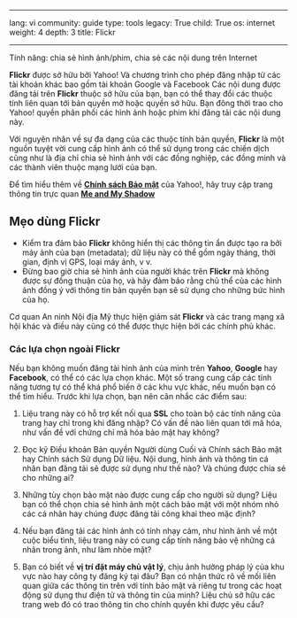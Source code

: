 

---

lang: vi
community: guide
type: tools
legacy: True
child: True
os: internet
weight: 4
depth: 3
title: Flickr

---

Tính năng: chia sẻ hình ảnh/phim, chia sẻ các nội dung trên Internet

**Flickr** được sở hữu bởi Yahoo! Và chương trình cho phép đăng nhập từ các tài khoản khác bao gồm tài khoản Google và Facebook
Các nội dung được đăng tải trên **Flickr** thuộc sở hữu của bạn, bạn có thể thay đổi các thuộc tính liên quan tới bản quyền mở hoặc quyền sở hữu. Bạn đông thời trao cho Yahoo! quyền phân phối các hình ảnh hoặc phim khi đăng tải các nội dung này.

Với nguyên nhân về sự đa dạng của các thuộc tính bản quyền, **Flickr** là một nguồn tuyệt vời cung cấp hình ảnh  có thể sử dụng trong các chiến dịch cũng như là địa chỉ chia sẻ hình ảnh với các đồng nghiệp, các đồng minh và các thành viên thuộc mạng lưới của bạn. 

Để tìm hiểu thêm về [**Chính sách Bảo mật**]( http://privacy.yahoo.com) của Yahoo!, hãy truy cập trang thông tin trực quan [**Me and My Shadow**](https://www.myshadow.org/yahoo-collection)

## Mẹo dùng Flickr ##

- Kiểm tra đảm bảo **Flickr** không hiển thị các thông tin ẩn được tạo ra bởi máy ảnh của bạn (metadata); dữ liệu này có thể gồm ngày tháng, thời gian, định vị GPS, loại máy ảnh, v v.
- Đừng bao giờ chia sẻ hình ảnh của người khác trên **Flickr** mà không được sự đồng thuận của họ, và hãy đảm bảo rằng chủ thể của các hình ảnh đồng ý với thông tin bản quyền bạn sẽ sử dụng cho những bức hình của họ.

Cơ quan An ninh Nội địa Mỹ thực hiện giám sát **Flickr** và các trang mạng xã hội khác và điều này cũng có thể được thực hiện bởi các chính phủ khác.

### Các lựa chọn ngoài Flickr ### 

Nếu bạn không muốn đăng tải hình ảnh của mình trên **Yahoo**, **Google** hay **Facebook**, có thể có các lựa chọn khác. Một số trang cung cấp các tính năng tương tự có thể khá phổ biến ở các khu vực khác, nếu muốn bạn có thể tìm hiểu. Trước khi lựa chọn, bạn nên cân nhắc các điểm sau:

1. Liệu trang này có hỗ trợ kết nối qua **SSL** cho toàn bộ các tính năng của trang hay chỉ trong khi đăng nhập? Có vấn đề nào liên quan tới mã hóa, như vấn đề với chứng chỉ mã hóa bảo mật hay không?

2. Đọc kỹ Điều khoản Bản quyền Người dùng Cuối và Chính sách Bảo mật hay Chính sách Sử dụng Dữ liệu. Nội dung, hình ảnh và thông tin cá nhân bạn đăng tải sẽ được sử dụng như thế nào? Và chúng được chia sẻ cho những ai?

3. Những tùy chọn bảo mật nào được cung cấp cho người sử dụng? Liệu bạn có thể chọn chia sẻ hình ảnh một cách bảo mật với một nhóm nhỏ các cá nhân hay chúng được đăng tải công khai theo mặc định?

4. Nếu bạn đăng tải các hình ảnh có tính nhạy cảm, như hình ảnh về một cuộc biểu tình, liệu trang này có cung cấp tính năng bảo vệ những cá nhân trong ảnh, như làm nhòe mặt?

5. Bạn có biết về **vị trí đặt máy chủ vật lý**, chịu ảnh hưởng pháp lý của khu vực nào hay công ty đăng ký tại đâu? Bạn có nhận thức rõ về mối liên quan giữa các thông tin trên với tính bảo mật và riêng tư trong các hoạt động sử dụng thư điện tử và  thông tin của minh? Liệu chủ sở hữu các trang web đó có trao thông tin cho chính quyền khi được yêu cầu?


